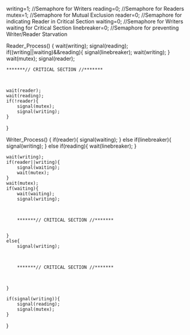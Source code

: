 writing=1; //Semaphore for Writers
reading=0; //Semaphore for Readers
mutex=1; //Semaphore for Mutual Exclusion
reader=0; //Semaphore for indicating Reader in Critical Section
waiting=0; //Semaphore for Writers waiting for Critical Section
linebreaker=0; //Semaphore for preventing Writer/Reader Starvation


Reader_Process()
{
    wait(writing);
    signal(reading);
    if((writing||waiting)&&reading){
        signal(linebreaker);
        wait(writing);
    }
    wait(mutex);
    signal(reader);



    *******// CRITICAL SECTION //*******


    
    wait(reader);
    wait(reading);
    if(!reader){
        signal(mutex);
        signal(writing);
    }
}


Writer_Process()
{
    if(reader){
        signal(waiting);
    }
    else if(linebreaker){
        signal(writing);
    }
    else if(reading){
        wait(linebreaker);
    }
    

    wait(writing);
    if(reader||writing){
        signal(waiting);
        wait(mutex);
    }
    wait(mutex);
    if(waiting){
        wait(waiting);
        signal(writing);



        *******// CRITICAL SECTION //*******


    }
    else{
        signal(writing);



        *******// CRITICAL SECTION //*******



    }

    if(signal(writing)){
        signal(reading);
        signal(mutex);
    }
}
